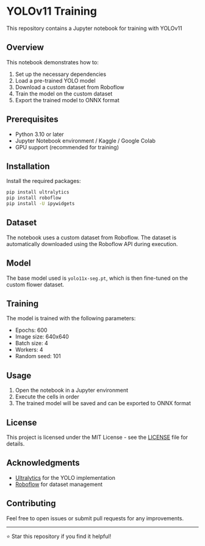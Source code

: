 # YOLOv11 Training

This repository contains a Jupyter notebook for training with YOLOv11

## Overview

This notebook demonstrates how to:
1. Set up the necessary dependencies
2. Load a pre-trained YOLO model
3. Download a custom dataset from Roboflow
4. Train the model on the custom dataset
5. Export the trained model to ONNX format

## Prerequisites

- Python 3.10 or later
- Jupyter Notebook environment / Kaggle / Google Colab
- GPU support (recommended for training)

## Installation

Install the required packages:

```bash
pip install ultralytics
pip install roboflow
pip install -U ipywidgets
```

## Dataset

The notebook uses a custom dataset from Roboflow. The dataset is automatically downloaded using the Roboflow API during execution.

## Model

The base model used is `yolo11x-seg.pt`, which is then fine-tuned on the custom flower dataset.

## Training

The model is trained with the following parameters:
- Epochs: 600
- Image size: 640x640
- Batch size: 4
- Workers: 4
- Random seed: 101

## Usage

1. Open the notebook in a Jupyter environment
2. Execute the cells in order
3. The trained model will be saved and can be exported to ONNX format

## License

This project is licensed under the MIT License - see the [LICENSE](LICENSE) file for details.

## Acknowledgments

- [Ultralytics](https://github.com/ultralytics/ultralytics) for the YOLO implementation
- [Roboflow](https://roboflow.com/) for dataset management

## Contributing

Feel free to open issues or submit pull requests for any improvements.

---

⭐ Star this repository if you find it helpful!

